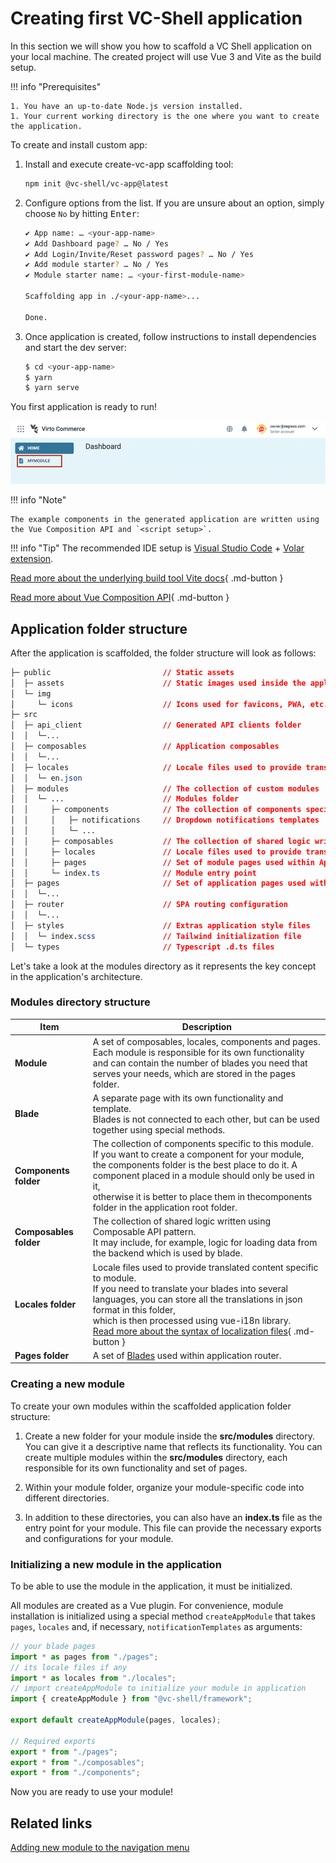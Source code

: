 # Creating first VC-Shell application

In this section we will show you how to scaffold a VC Shell application on your local machine. The created project will use Vue 3 and Vite as the build setup.

!!! info "Prerequisites"

    1. You have an up-to-date Node.js version installed.
    1. Your current working directory is the one where you want to create the application.

To create and install custom app:

1. Install and execute create-vc-app scaffolding tool:

    ```bash
    npm init @vc-shell/vc-app@latest
    ```

1. Configure options from the list. If you are unsure about an option, simply choose `No` by hitting <kbd>Enter</kbd>:

    ```bash
    ✔ App name: … <your-app-name>
    ✔ Add Dashboard page? … No / Yes
    ✔ Add Login/Invite/Reset password pages? … No / Yes
    ✔ Add module starter? … No / Yes
    ✔ Module starter name: … <your-first-module-name>

    Scaffolding app in ./<your-app-name>...

    Done.
    ```

1. Once application is created, follow instructions to install dependencies and start the dev server:

    ```bash
    $ cd <your-app-name>
    $ yarn
    $ yarn serve
    ```

You first application is ready to run!

![New app](../media/new-app.png)

!!! info "Note"

    The example components in the generated application are written using the Vue Composition API and `<script setup>`.


!!! info "Tip"
    The recommended IDE setup is [Visual Studio Code](https://code.visualstudio.com/) + [Volar extension](https://marketplace.visualstudio.com/items?itemName=Vue.volar).

[Read more about the underlying build tool Vite docs](https://vitejs.dev/){ .md-button }

[Read more about Vue Composition API](https://vuejs.org/guide/introduction.html#composition-api){ .md-button }

## Application folder structure

After the application is scaffolded, the folder structure will look as follows:

```css hl_lines="12 13 14 15 16 17 18 19 20"
├─ public                         // Static assets
│  ├─ assets                      // Static images used inside the application.
│  └─ img
│     └─ icons                    // Icons used for favicons, PWA, etc.
├─ src
│  ├─ api_client                  // Generated API clients folder
│  │  └─...
│  ├─ composables                 // Application composables
│  │  └─...
│  ├─ locales                     // Locale files used to provide translated content
│  │  └─ en.json
│  ├─ modules                     // The collection of custom modules
│  │  └─ ...                      // Modules folder
│  │     ├─ components            // The collection of components specific for this module
│  │     │   ├─ notifications     // Dropdown notifications templates
│  │     │   └─ ...
│  │     ├─ composables           // The collection of shared logic written using Composable API pattern.
│  │     ├─ locales               // Locale files used to provide translated content specific for this module
│  │     ├─ pages                 // Set of module pages used within Application router
│  │     └─ index.ts              // Module entry point
│  ├─ pages                       // Set of application pages used within Application router.
│  │  └─...
│  ├─ router                      // SPA routing configuration
│  │  └─...
│  ├─ styles                      // Extras application style files
│  │  └─ index.scss               // Tailwind initialization file
│  └─ types                       // Typescript .d.ts files
```

Let's take a look at the modules directory as it represents the key concept in the application's architecture.

### Modules directory structure

| Item               	| Description                                                                                                 	|
|--------------------	|--------------------------------------------------------------------------------------------------------------	|
| **Module**             	| A set of composables, locales, components and pages. Each module is responsible for its own functionality<br>and can contain the number of blades you need that serves your needs, which are stored in the pages folder.                                                                                                             	|
| **Blade**             | A separate page with its own functionality and template.<br>Blades is not connected to each other, but can be used together using special methods.                                                                                                                                                                                   	|
| **Components folder**  	| The collection of components specific to this module. If you want to create a component for your module,<br>the components folder is the best place to do it. A component placed in a module should only be used in it,<br>otherwise it is better to place them in thecomponents folder in the application root folder.              	|
| **Composables folder** 	| The collection of shared logic written using Composable API pattern.<br>It may include, for example, logic for loading data from the backend which is used by blade.                                                                                                                                                                 	|
| **Locales folder**     	| Locale files used to provide translated content specific to module.<br>If you need to translate your blades into several languages, you can store all the translations in json format in this folder,<br>which is then processed using vue-i18n library.<br> [Read more about the syntax of localization files](https://kazupon.github.io/vue-i18n/){ .md-button } 	|
| **Pages folder**   	| A set of [Blades](../../Platform-Manager/Extensibility-Points/blades-and-navigation.md) used within application router.                 	|

### Creating a new module
To create your own modules within the scaffolded application folder structure:

1. Create a new folder for your module inside the **src/modules** directory. You can give it a descriptive name that reflects its functionality. You can create multiple modules within the **src/modules** directory, each responsible for its own functionality and set of pages.

1. Within your module folder, organize your module-specific code into different directories.

1. In addition to these directories, you can also have an **index.ts** file as the entry point for your module. This file can provide the necessary exports and configurations for your module.


### Initializing a new module in the application

To be able to use the module in the application, it must be initialized.

All modules are created as a Vue plugin. For convenience, module installation is initialized using a special method `createAppModule` that takes `pages`, `locales` and, if necessary, `notificationTemplates` as arguments:

```typescript title="index.ts" linenums="1"
// your blade pages
import * as pages from "./pages";
// its locale files if any
import * as locales from "./locales";
// import createAppModule to initialize your module in application
import { createAppModule } from "@vc-shell/framework";

export default createAppModule(pages, locales);

// Required exports
export * from "./pages";
export * from "./composables";
export * from "./components";
```

Now you are ready to use your module!

## Related links

[Adding new module to the navigation menu](navigation.md)
